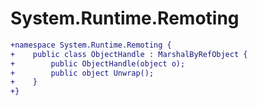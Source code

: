 # System.Runtime.Remoting

``` diff
+namespace System.Runtime.Remoting {
+    public class ObjectHandle : MarshalByRefObject {
+        public ObjectHandle(object o);
+        public object Unwrap();
+    }
+}
```
